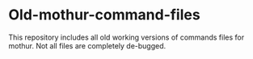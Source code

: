 # Old-mothur-command-files

This repository includes all old working versions of commands files for mothur. Not all files are completely de-bugged.
